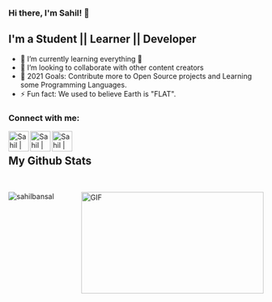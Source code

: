 ### Hi there, I'm Sahil! 👋
## I'm a Student || Learner || Developer
- 🌱 I’m currently learning everything 🤣
- 👯 I’m looking to collaborate with other content creators
- 🥅 2021 Goals: Contribute more to Open Source projects and Learning some Programming Languages.
- ⚡ Fun fact: We used to believe Earth is "FLAT".

### Connect with me:


<a href="https://twitter.com/sahilbansalll">
<img align="left" alt="Sahil | Twitter" width="40px" src="https://www.flaticon.com/svg/vstatic/svg/124/124021.svg?token=exp=1613586486~hmac=967565fdc12c18767a429fad3f84ccf1"/>
  </a>
<a href="https://www.linkedin.com/in/sahil-bansal-23905818b">
  <img align="left" alt="Sahil | LinkedIn" width="40px" src="https://www.flaticon.com/svg/vstatic/svg/174/174857.svg?token=exp=1613586931~hmac=2468cd9812e0296a455f8f6e699fdb07" />
  </a>
<a href="https://www.instagram.com/the_sahilbansal/">
<img align="left" alt="Sahil | Instagram" width="40px" src="https://www.flaticon.com/svg/vstatic/svg/733/733558.svg?token=exp=1613586974~hmac=69c16c056050d6b4e4d9cbf27a3d7c3e" />
  </a>
  <br>
  
## My Github Stats 
</br>
<p align="left"> <img src="https://github-readme-stats.vercel.app/api?username=sahilbnsll&show_icons=true&theme=gotham" alt="sahilbansal" />
 <img align="right" alt="GIF" src="https://github.com/abhisheknaiidu/abhisheknaiidu/blob/master/code.gif?raw=true" width="360" height="200" />
